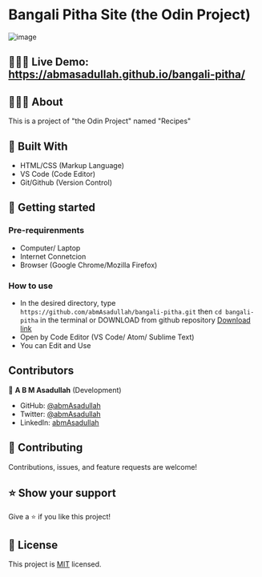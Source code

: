 # Bangali Pitha Site (the Odin Project)

![image](https://user-images.githubusercontent.com/29490094/232451437-8c3feaa6-551d-4896-aeaf-c95cfbf47e3e.png)

## 👩🏼‍💻 Live Demo: https://abmasadullah.github.io/bangali-pitha/

## 👩🏼‍💻 About
This is a project of "the Odin Project" named "Recipes"<br>

## 🔧 Built With
- HTML/CSS (Markup Language)
- VS Code (Code Editor)
- Git/Github (Version Control)

## 🤖 Getting started

### Pre-requirenments
- Computer/ Laptop
- Internet Connetcion
- Browser (Google Chrome/Mozilla Firefox)

### How to use

- In the desired directory, type `https://github.com/abmAsadullah/bangali-pitha.git` then `cd bangali-pitha` in the terminal or DOWNLOAD from github repository [Download link](https://github.com/abmAsadullah/bangali-pitha)
- Open by Code Editor (VS Code/ Atom/ Sublime Text)
- You can Edit and Use

## Contributors

👤 **A B M Asadullah** (Development)

- GitHub: [@abmAsadullah](https://github.com/abmAsadullah)
- Twitter: [@abmAsadullah](https://twitter.com/abmAsadullah)
- LinkedIn: [abmAsadullah](https://www.linkedin.com/in/abmAsadullah)


## 🤝 Contributing

Contributions, issues, and feature requests are welcome!

## ⭐ Show your support

Give a ⭐️ if you like this project!

## 📝 License

This project is [MIT](https://opensource.org/licenses/MIT) licensed.
